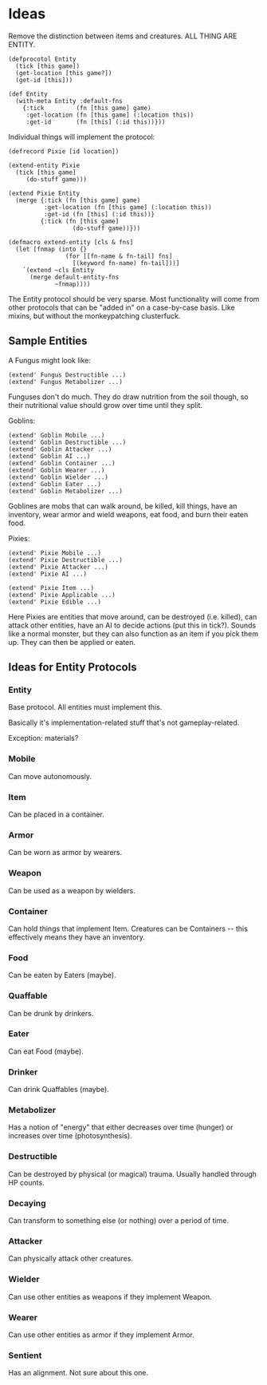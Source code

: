Ideas
=====

Remove the distinction between items and creatures.  ALL THING ARE ENTITY.

    (defprocotol Entity
      (tick [this game])
      (get-location [this game?])
      (get-id [this]))

    (def Entity
      (with-meta Entity :default-fns
        {:tick         (fn [this game] game)
         :get-location (fn [this game] (:location this))
         :get-id       (fn [this] (:id this))}))


Individual things will implement the protocol:

    (defrecord Pixie [id location])

    (extend-entity Pixie
      (tick [this game]
         (do-stuff game)))

    (extend Pixie Entity
      (merge {:tick (fn [this game] game)
              :get-location (fn [this game] (:location this))
              :get-id (fn [this] (:id this))}
             {:tick (fn [this game]
                      (do-stuff game))}))

    (defmacro extend-entity [cls & fns]
      (let [fnmap (into {}
                    (for [[fn-name & fn-tail] fns]
                      [(keyword fn-name) fn-tail]))]
        `(extend ~cls Entity
          (merge default-entity-fns
                 ~fnmap))))

The Entity protocol should be very sparse.  Most functionality will come from
other protocols that can be "added in" on a case-by-case basis.  Like mixins,
but without the monkeypatching clusterfuck.

Sample Entities
---------------

A Fungus might look like:

    (extend' Fungus Destructible ...)
    (extend' Fungus Metabolizer ...)

Funguses don't do much.  They do draw nutrition from the soil though, so their
nutritional value should grow over time until they split.

Goblins:

    (extend' Goblin Mobile ...)
    (extend' Goblin Destructible ...)
    (extend' Goblin Attacker ...)
    (extend' Goblin AI ...)
    (extend' Goblin Container ...)
    (extend' Goblin Wearer ...)
    (extend' Goblin Wielder ...)
    (extend' Goblin Eater ...)
    (extend' Goblin Metabolizer ...)

Goblines are mobs that can walk around, be killed, kill things, have an
inventory, wear armor and wield weapons, eat food, and burn their eaten food.

Pixies:

    (extend' Pixie Mobile ...)
    (extend' Pixie Destructible ...)
    (extend' Pixie Attacker ...)
    (extend' Pixie AI ...)

    (extend' Pixie Item ...)
    (extend' Pixie Applicable ...)
    (extend' Pixie Edible ...)

Here Pixies are entities that move around, can be destroyed (i.e. killed), can
attack other entities, have an AI to decide actions (put this in tick?).  Sounds
like a normal monster, but they can also function as an item if you pick them
up.  They can then be applied or eaten.

Ideas for Entity Protocols
--------------------------

### Entity

Base protocol.  All entities must implement this.

Basically it's implementation-related stuff that's not gameplay-related.

Exception: materials?

### Mobile

Can move autonomously.

### Item

Can be placed in a container.

### Armor

Can be worn as armor by wearers.

### Weapon

Can be used as a weapon by wielders.

### Container

Can hold things that implement Item.  Creatures can be Containers -- this
effectively means they have an inventory.

### Food

Can be eaten by Eaters (maybe).

### Quaffable

Can be drunk by drinkers.

### Eater

Can eat Food (maybe).

### Drinker

Can drink Quaffables (maybe).

### Metabolizer

Has a notion of "energy" that either decreases over time (hunger) or increases
over time (photosynthesis).

### Destructible

Can be destroyed by physical (or magical) trauma.  Usually handled through HP
counts.

### Decaying

Can transform to something else (or nothing) over a period of time.

### Attacker

Can physically attack other creatures.

### Wielder

Can use other entities as weapons if they implement Weapon.

### Wearer

Can use other entities as armor if they implement Armor.

### Sentient

Has an alignment.  Not sure about this one.
